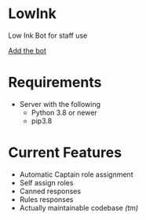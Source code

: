 # LowInk
Low Ink Bot for staff use

[Add the bot](https://discord.com/api/oauth2/authorize?client_id=722554855473807360&permissions=8&scope=bot)

# Requirements
- Server with the following
    - Python 3.8 or newer
    - pip3.8
    
 # Current Features
 - Automatic Captain role assignment
 - Self assign roles
 - Canned responses
 - Rules responses
 - Actually maintainable codebase *(tm)*